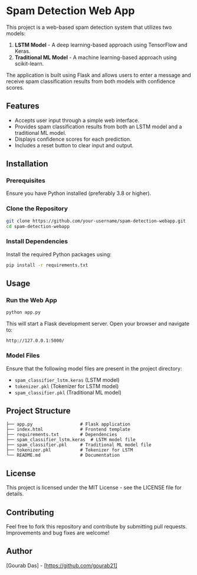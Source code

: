 # Spam Detection Web App

This project is a web-based spam detection system that utilizes two models:
1. **LSTM Model** - A deep learning-based approach using TensorFlow and Keras.
2. **Traditional ML Model** - A machine learning-based approach using scikit-learn.

The application is built using Flask and allows users to enter a message and receive spam classification results from both models with confidence scores.

## Features
- Accepts user input through a simple web interface.
- Provides spam classification results from both an LSTM model and a traditional ML model.
- Displays confidence scores for each prediction.
- Includes a reset button to clear input and output.

## Installation
### Prerequisites
Ensure you have Python installed (preferably 3.8 or higher).

### Clone the Repository
```sh
git clone https://github.com/your-username/spam-detection-webapp.git
cd spam-detection-webapp
```

### Install Dependencies
Install the required Python packages using:
```sh
pip install -r requirements.txt
```

## Usage
### Run the Web App
```sh
python app.py
```
This will start a Flask development server. Open your browser and navigate to:
```
http://127.0.0.1:5000/
```

### Model Files
Ensure that the following model files are present in the project directory:
- `spam_classifier_lstm.keras` (LSTM model)
- `tokenizer.pkl` (Tokenizer for LSTM model)
- `spam_classifier.pkl` (Traditional ML model)

## Project Structure
```
├── app.py                  # Flask application
├── index.html              # Frontend template
├── requirements.txt        # Dependencies
├── spam_classifier_lstm.keras  # LSTM model file
├── spam_classifier.pkl     # Traditional ML model file
├── tokenizer.pkl           # Tokenizer for LSTM
└── README.md               # Documentation
```

## License
This project is licensed under the MIT License - see the LICENSE file for details.

## Contributing
Feel free to fork this repository and contribute by submitting pull requests. Improvements and bug fixes are welcome!

## Author
[Gourab Das] - [https://github.com/gourab21]

